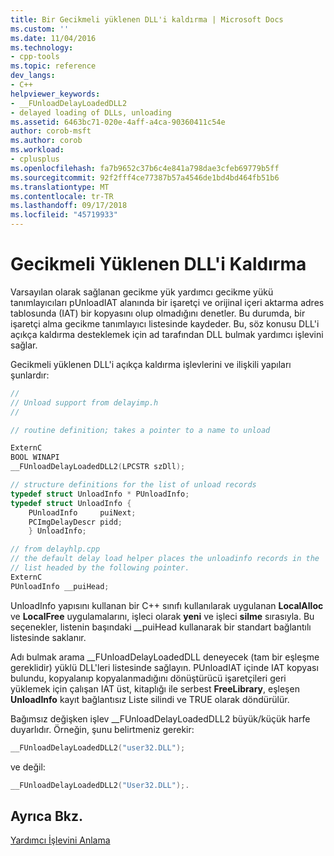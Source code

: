 ```yaml
---
title: Bir Gecikmeli yüklenen DLL'i kaldırma | Microsoft Docs
ms.custom: ''
ms.date: 11/04/2016
ms.technology:
- cpp-tools
ms.topic: reference
dev_langs:
- C++
helpviewer_keywords:
- __FUnloadDelayLoadedDLL2
- delayed loading of DLLs, unloading
ms.assetid: 6463bc71-020e-4aff-a4ca-90360411c54e
author: corob-msft
ms.author: corob
ms.workload:
- cplusplus
ms.openlocfilehash: fa7b9652c37b6c4e841a798dae3cfeb69779b5ff
ms.sourcegitcommit: 92f2fff4ce77387b57a4546de1bd4bd464fb51b6
ms.translationtype: MT
ms.contentlocale: tr-TR
ms.lasthandoff: 09/17/2018
ms.locfileid: "45719933"
---
```

# <a name="unloading-a-delay-loaded-dll"></a>Gecikmeli Yüklenen DLL'i Kaldırma

Varsayılan olarak sağlanan gecikme yük yardımcı gecikme yükü tanımlayıcıları pUnloadIAT alanında bir işaretçi ve orijinal içeri aktarma adres tablosunda (IAT) bir kopyasını olup olmadığını denetler. Bu durumda, bir işaretçi alma gecikme tanımlayıcı listesinde kaydeder. Bu, söz konusu DLL'i açıkça kaldırma desteklemek için ad tarafından DLL bulmak yardımcı işlevini sağlar.

Gecikmeli yüklenen DLL'i açıkça kaldırma işlevlerini ve ilişkili yapıları şunlardır:

```cpp
//
// Unload support from delayimp.h
//

// routine definition; takes a pointer to a name to unload

ExternC
BOOL WINAPI
__FUnloadDelayLoadedDLL2(LPCSTR szDll);

// structure definitions for the list of unload records
typedef struct UnloadInfo * PUnloadInfo;
typedef struct UnloadInfo {
    PUnloadInfo     puiNext;
    PCImgDelayDescr pidd;
    } UnloadInfo;

// from delayhlp.cpp
// the default delay load helper places the unloadinfo records in the
// list headed by the following pointer.
ExternC
PUnloadInfo __puiHead;
```

UnloadInfo yapısını kullanan bir C++ sınıfı kullanılarak uygulanan **LocalAlloc** ve **LocalFree** uygulamalarını, işleci olarak **yeni** ve işleci  **silme** sırasıyla. Bu seçenekler, listenin başındaki __puiHead kullanarak bir standart bağlantılı listesinde saklanır.

Adı bulmak arama __FUnloadDelayLoadedDLL deneyecek (tam bir eşleşme gereklidir) yüklü DLL'leri listesinde sağlayın. PUnloadIAT içinde IAT kopyası bulundu, kopyalanıp kopyalanmadığını dönüştürücü işaretçileri geri yüklemek için çalışan IAT üst, kitaplığı ile serbest **FreeLibrary**, eşleşen **UnloadInfo** kayıt bağlantısız Liste silindi ve TRUE olarak döndürülür.

Bağımsız değişken işlev __FUnloadDelayLoadedDLL2 büyük/küçük harfe duyarlıdır. Örneğin, şunu belirtmeniz gerekir:

```cpp
__FUnloadDelayLoadedDLL2("user32.DLL");
```

ve değil:

```cpp
__FUnloadDelayLoadedDLL2("User32.DLL");.
```

## <a name="see-also"></a>Ayrıca Bkz.

[Yardımcı İşlevini Anlama](understanding-the-helper-function.md)